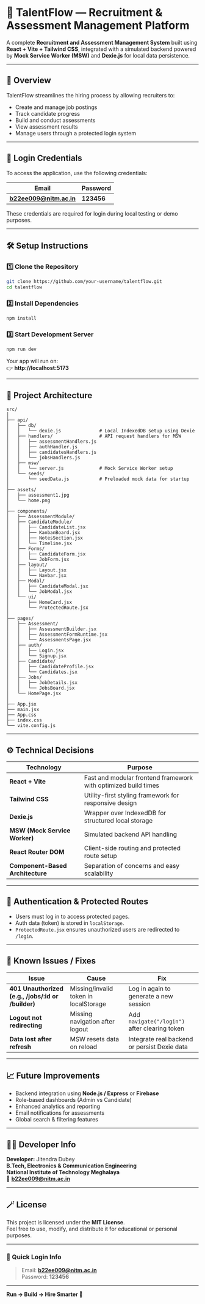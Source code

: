 # 🧩 TalentFlow — Recruitment & Assessment Management Platform

A complete **Recruitment and Assessment Management System** built using **React + Vite + Tailwind CSS**, integrated with a simulated backend powered by **Mock Service Worker (MSW)** and **Dexie.js** for local data persistence.

---

## 🚀 Overview

TalentFlow streamlines the hiring process by allowing recruiters to:
- Create and manage job postings
- Track candidate progress
- Build and conduct assessments
- View assessment results
- Manage users through a protected login system

---

## 🧠 Login Credentials

To access the application, use the following credentials:

| **Email** | **Password** |
|------------|--------------|
| **b22ee009@nitm.ac.in** | **123456** |

These credentials are required for login during local testing or demo purposes.

---

## 🛠️ Setup Instructions

### 1️⃣ Clone the Repository
```bash
git clone https://github.com/your-username/talentflow.git
cd talentflow
```

### 2️⃣ Install Dependencies
```bash
npm install
```

### 3️⃣ Start Development Server
```bash
npm run dev
```

Your app will run on:  
👉 **http://localhost:5173**

---

## 🧩 Project Architecture

```
src/
│
├── api/
│   ├── db/
│   │   └── dexie.js              # Local IndexedDB setup using Dexie
│   ├── handlers/                 # API request handlers for MSW
│   │   ├── assessmentHandlers.js
│   │   ├── authHandler.js
│   │   ├── candidatesHandlers.js
│   │   └── jobsHandlers.js
│   ├── msw/
│   │   └── server.js             # Mock Service Worker setup
│   └── seeds/
│       └── seedData.js           # Preloaded mock data for startup
│
├── assets/
│   ├── assessment1.jpg
│   └── home.png
│
├── components/
│   ├── AssessmentModule/
│   ├── CandidateModule/
│   │   ├── CandidateList.jsx
│   │   ├── KanbanBoard.jsx
│   │   ├── NotesSection.jsx
│   │   └── Timeline.jsx
│   ├── Forms/
│   │   ├── CandidateForm.jsx
│   │   └── JobForm.jsx
│   ├── layout/
│   │   ├── Layout.jsx
│   │   └── Navbar.jsx
│   ├── Modal/
│   │   ├── CandidateModal.jsx
│   │   └── JobModal.jsx
│   └── ui/
│       ├── HomeCard.jsx
│       └── ProtectedRoute.jsx
│
├── pages/
│   ├── Assessment/
│   │   ├── AssessmentBuilder.jsx
│   │   ├── AssessmentFormRuntime.jsx
│   │   └── AssessmentsPage.jsx
│   ├── auth/
│   │   ├── Login.jsx
│   │   └── Signup.jsx
│   ├── Candidate/
│   │   ├── CandidateProfile.jsx
│   │   └── Candidates.jsx
│   ├── Jobs/
│   │   ├── JobDetails.jsx
│   │   └── JobsBoard.jsx
│   └── HomePage.jsx
│
├── App.jsx
├── main.jsx
├── App.css
├── index.css
└── vite.config.js
```

---

## ⚙️ Technical Decisions

| **Technology** | **Purpose** |
|----------------|--------------|
| **React + Vite** | Fast and modular frontend framework with optimized build times |
| **Tailwind CSS** | Utility-first styling framework for responsive design |
| **Dexie.js** | Wrapper over IndexedDB for structured local storage |
| **MSW (Mock Service Worker)** | Simulated backend API handling |
| **React Router DOM** | Client-side routing and protected route setup |
| **Component-Based Architecture** | Separation of concerns and easy scalability |

---

## 🔐 Authentication & Protected Routes

- Users must log in to access protected pages.
- Auth data (token) is stored in `localStorage`.
- `ProtectedRoute.jsx` ensures unauthorized users are redirected to `/login`.

---

## 🧠 Known Issues / Fixes

| **Issue** | **Cause** | **Fix** |
|------------|------------|----------|
| **401 Unauthorized (e.g., /jobs/:id or /builder)** | Missing/invalid token in localStorage | Log in again to generate a new session |
| **Logout not redirecting** | Missing navigation after logout | Add `navigate("/login")` after clearing token |
| **Data lost after refresh** | MSW resets data on reload | Integrate real backend or persist Dexie data |

---

## 📈 Future Improvements

- Backend integration using **Node.js / Express** or **Firebase**
- Role-based dashboards (Admin vs Candidate)
- Enhanced analytics and reporting
- Email notifications for assessments
- Global search & filtering features

---

## 👨‍💻 Developer Info

**Developer:** Jitendra Dubey  
**B.Tech, Electronics & Communication Engineering**  
**National Institute of Technology Meghalaya**  
📧 **b22ee009@nitm.ac.in**

---

## 🪄 License

This project is licensed under the **MIT License**.  
Feel free to use, modify, and distribute it for educational or personal purposes.

---

### 🧩 Quick Login Info
> Email: **b22ee009@nitm.ac.in**  
> Password: **123456**

---

**Run → Build → Hire Smarter 🚀**
